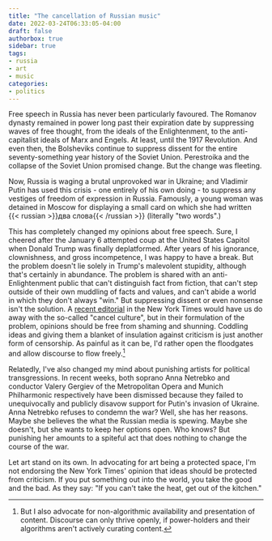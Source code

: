 ```yaml
---
title: "The cancellation of Russian music"
date: 2022-03-24T06:33:05-04:00
draft: false
authorbox: true
sidebar: true
tags:
- russia
- art
- music
categories:
- politics
---
```

Free speech in Russia has never been particularly favoured. The Romanov dynasty remained in power long past their expiration date by suppressing waves of free thought, from the ideals of the Enlightenment, to the anti-capitalist ideals of Marx and Engels. At least, until the 1917 Revolution. And even then, the Bolsheviks continue to suppress dissent for the entire seventy-something year history of the Soviet Union. Perestroika and the collapse of the Soviet Union promised change. But the change was fleeting. 

Now, Russia is waging a brutal unprovoked war in Ukraine; and Vladimir Putin has used this crisis - one entirely of his own doing - to suppress any vestiges of freedom of expression in Russia. Famously, a young woman was detained in Moscow for displaying a small card on which she had written {{< russian >}}два слова{{< /russian >}} (literally "two words".)

This has completely changed my opinions about free speech. Sure, I cheered after the January 6 attempted coup at the United States Capitol when Donald Trump was finally deplatformed. After years of his ignorance, clownishness, and gross incompetence, I was happy to have a break. But the problem doesn't lie solely in Trump's malevolent stupidity, although that's certainly in abundance. The problem is shared with an anti-Enlightenment public that can't distinguish fact from fiction, that can't step outside of their own muddling of facts and values, and can't abide a world in which they don't always "win." But suppressing dissent or even nonsense isn't the solution. A [recent editorial](https://www.nytimes.com/2022/03/18/opinion/cancel-culture-free-speech-poll.html) in the New York Times would have us do away with the so-called "cancel culture", but in their formulation of the problem, opinions should be free from shaming and shunning. Coddling ideas and giving them a blanket of insulation against criticism is just another form of censorship. As painful as it can be, I'd rather open the floodgates and allow discourse to flow freely.[^1]

Relatedly, I've also changed my mind about punishing artists for political transgressions. In recent weeks, both soprano Anna Netrebko and conductor Valery Gergiev of the Metropolitan Opera and Munich Philharmonic respectively have been dismissed because they failed to unequivocally and publicly disavow support for Putin's invasion of Ukraine. Anna Netrebko refuses to condemn the war? Well, she has her reasons. Maybe she believes the what the Russian media is spewing. Maybe she doesn't, but she wants to keep her options open. Who knows? But punishing her amounts to a spiteful act that does nothing to change the course of the war. 

Let art stand on its own. In advocating for art being a protected space, I'm not endorsing the New York Times' opinion that ideas should be protected from criticism. If you put something out into the world, you take the good and the bad. As they say: "If you can't take the heat, get out of the kitchen." 


[^1]: But I also advocate for non-algorithmic availability and presentation of content. Discourse can only thrive openly, if power-holders and their algorithms aren't actively curating content.
